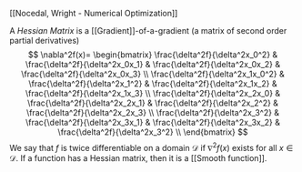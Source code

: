 [[Nocedal, Wright - Numerical Optimization]]

A _Hessian Matrix_ is a [[Gradient]]-of-a-gradient (a matrix of second order partial derivatives)
$$
\nabla^2f(x)=
\begin{bmatrix}
\frac{\delta^2f}{\delta^2x_0^2} & 
\frac{\delta^2f}{\delta^2x_0x_1} &
\frac{\delta^2f}{\delta^2x_0x_2} &
\frac{\delta^2f}{\delta^2x_0x_3} \\
\frac{\delta^2f}{\delta^2x_1x_0^2} & 
\frac{\delta^2f}{\delta^2x_1^2} &
\frac{\delta^2f}{\delta^2x_1x_2} &
\frac{\delta^2f}{\delta^2x_1x_3} \\
\frac{\delta^2f}{\delta^2x_2x_0} & 
\frac{\delta^2f}{\delta^2x_2x_1} &
\frac{\delta^2f}{\delta^2x_2^2} &
\frac{\delta^2f}{\delta^2x_2x_3} \\
\frac{\delta^2f}{\delta^2x_3^2} & 
\frac{\delta^2f}{\delta^2x_3x_1} &
\frac{\delta^2f}{\delta^2x_3x_2} &
\frac{\delta^2f}{\delta^2x_3^2} \\
\end{bmatrix}
$$
We say that $f$ is twice differentiable on a domain $\mathcal{D}$ if $\nabla^2f(x)$ exists for all $x\in \mathcal{D}$.
If a function has a Hessian matrix, then it is a [[Smooth function]].
